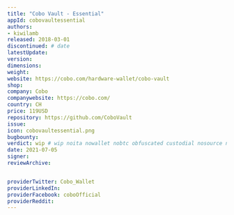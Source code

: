 ```yaml
---
title: "Cobo Vault - Essential"
appId: cobovaultessential
authors:
- kiwilamb
released: 2018-03-01
discontinued: # date
latestUpdate:
version:
dimensions: 
weight: 
website: https://cobo.com/hardware-wallet/cobo-vault
shop: 
company: Cobo
companywebsite: https://cobo.com/
country: CH
price: 119USD
repository: https://github.com/CoboVault
issue:
icon: cobovaultessential.png
bugbounty:
verdict: wip # wip noita nowallet nobtc obfuscated custodial nosource nonverifiable reproducible bounty defunct
date: 2021-07-05
signer:
reviewArchive:


providerTwitter: Cobo_Wallet
providerLinkedIn: 
providerFacebook: coboOfficial
providerReddit: 
---
```


